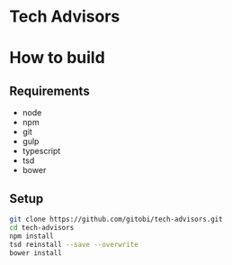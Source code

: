 # Tech Advisors

# How to build

## Requirements

- node
- npm
- git
- gulp
- typescript
- tsd
- bower

## Setup

```sh
git clone https://github.com/gitobi/tech-advisors.git
cd tech-advisors
npm install
tsd reinstall --save --overwrite
bower install
```
